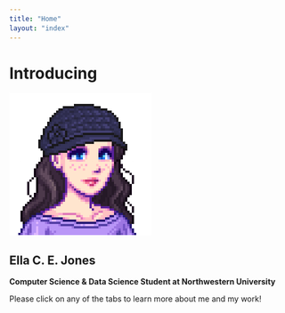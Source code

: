 ```yaml
---
title: "Home"
layout: "index"
---
```


# Introducing

![Profile Picture](/images/portrait%20(1).png)

## Ella C. E. Jones

**Computer Science & Data Science Student at Northwestern University**

Please click on any of the tabs to learn more about me and my work!
